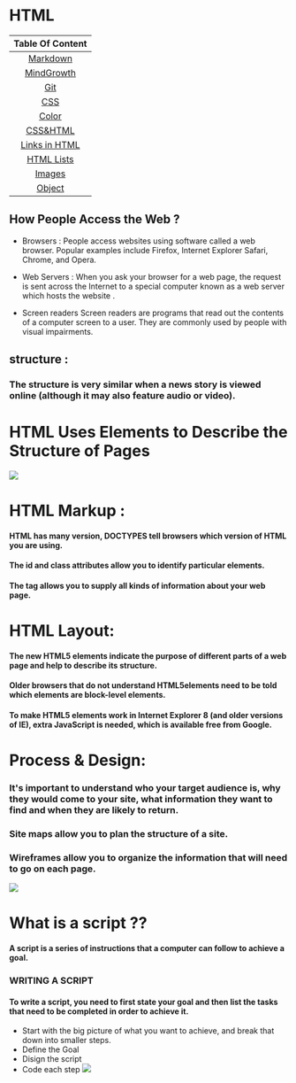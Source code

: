 # HTML
| Table Of Content  | 
| :-----------------: |
|  [Markdown](https://omar-zoubi.github.io/reading-notes/reading-notes102/markdawn) |
|  [MindGrowth](https://omar-zoubi.github.io/reading-notes/reading-notes102/MindGrowth) |
|  [Git](https://omar-zoubi.github.io/reading-notes/reading-notes102/Git) |
|  [CSS](https://omar-zoubi.github.io/reading-notes/reading-notes102/css01) |
|  [Color](https://omar-zoubi.github.io/reading-notes/reading-notes102/color) |
|  [CSS&HTML](https://omar-zoubi.github.io/reading-notes/reading-notes102/class) |
|  [Links in HTML](https://omar-zoubi.github.io/reading-notes/reading-notes102/reading02) |
|  [HTML Lists](https://omar-zoubi.github.io/reading-notes/reading-notes102/reading03) |
|  [Images](https://omar-zoubi.github.io/reading-notes/reading-notes102/reading05) |
|  [Object](https://omar-zoubi.github.io/reading-notes/reading-notes102/reading06) |
## How People Access the Web ?
- Browsers : People access websites using software called a web browser. Popular examples include Firefox, Internet Explorer Safari, Chrome, and Opera.

- Web Servers : When you ask your browser for a web page, the request is sent across the Internet to a special computer known as a web server which hosts the website .

- Screen readers Screen readers are programs that read out the contents of a computer screen to a user. They are commonly used by people with visual impairments.

## structure :
### The structure is very similar when a news story is viewed online (although it may also feature audio or video).

# HTML Uses Elements to Describe the Structure of Pages
![](http://qatechhub.com/wp-content/uploads/2016/09/BasicHtmlStructure.png)

# HTML Markup :
#### HTML has many version, DOCTYPES tell browsers which version of HTML you are using.
#### The id and class attributes allow you to identify particular elements.

#### The <meta> tag allows you to supply all kinds of information about your web page.

# HTML Layout: 
#### The new HTML5 elements indicate the purpose of different parts of a web page and help to describe its structure.
#### Older browsers that do not understand HTML5elements need to be told which elements are block-level elements.
#### To make HTML5 elements work in Internet Explorer 8 (and older versions of IE), extra JavaScript is needed, which is available free from Google.

# Process & Design:
 ### It's important to understand who your target audience is, why they would come to your site, what information they want to find and when they are likely to return.
 ###  Site maps allow you to plan the structure of a site.
 ### Wireframes allow you to organize the information that will need to go on each page.
![](https://www.webpixeltechnologies.com/wp-content/uploads/2016/10/web-development-process-explained.jpg)

# What is a script ?? 
#### A script is a series of instructions that a computer can follow to achieve a goal.
### WRITING A SCRIPT 
#### To write a script, you need to first state your goal and then list the tasks that need to be completed in order to achieve it. 
- Start with the big picture of what
you want to achieve, and break
that down into smaller steps. 
- Define the Goal 
- Disign the script 
- Code each step 
![](https://1.bp.blogspot.com/-l9eNZKNf_o0/XWgvUMssDkI/AAAAAAAAArc/1NRXlDYYzX0E-Hzcun5SNO3TLBiqYaLkwCLcBGAs/s640/learn%2BJavascript.jpg)

